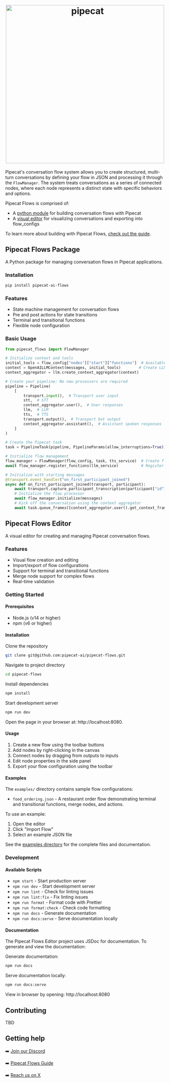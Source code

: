 <h1><div align="center">
 <img alt="pipecat" width="500px" height="auto" src="https://github.com/pipecat-ai/pipecat-flows/blob/main/pipecat-flows.png">
</div></h1>

Pipecat's conversation flow system allows you to create structured, multi-turn conversations by defining your flow in JSON and processing it through the `FlowManager`. The system treats conversations as a series of connected nodes, where each node represents a distinct state with specific behaviors and options.

Pipecat Flows is comprised of:
- A [python module](#pipecat-flows-package) for building conversation flows with Pipecat
- A [visual editor](#pipecat-flows-editor) for visualizing conversations and exporting into flow_configs

To learn more about building with Pipecat Flows, [check out the guide](https://docs.pipecat.ai/guides/pipecat-flows).

## Pipecat Flows Package

A Python package for managing conversation flows in Pipecat applications.

### Installation

```bash
pip install pipecat-ai-flows
```

### Features

- State machine management for conversation flows
- Pre and post actions for state transitions
- Terminal and transitional functions
- Flexible node configuration

### Basic Usage

```python
from pipecat_flows import FlowManager

# Initialize context and tools
initial_tools = flow_config["nodes"]["start"]["functions"]  # Available functions for starting state
context = OpenAILLMContext(messages, initial_tools)        # Create LLM context with initial state
context_aggregator = llm.create_context_aggregator(context)

# Create your pipeline: No new processors are required
pipeline = Pipeline(
    [
        transport.input(),  # Transport user input
        stt,  # STT
        context_aggregator.user(),  # User responses
        llm,  # LLM
        tts,  # TTS
        transport.output(),  # Transport bot output
        context_aggregator.assistant(),  # Assistant spoken responses
    ]
)

# Create the Pipecat task
task = PipelineTask(pipeline, PipelineParams(allow_interruptions=True))

# Initialize flow management
flow_manager = FlowManager(flow_config, task, tts_service)  # Create flow manager
await flow_manager.register_functions(llm_service)          # Register all possible functions

# Initialize with starting messages
@transport.event_handler("on_first_participant_joined")
async def on_first_participant_joined(transport, participant):
    await transport.capture_participant_transcription(participant["id"])
    # Initialize the flow processor
    await flow_manager.initialize(messages)
    # Kick off the conversation using the context aggregator
    await task.queue_frames([context_aggregator.user().get_context_frame()])
```

## Pipecat Flows Editor

A visual editor for creating and managing Pipecat conversation flows.

### Features

- Visual flow creation and editing
- Import/export of flow configurations
- Support for terminal and transitional functions
- Merge node support for complex flows
- Real-time validation

### Getting Started

#### Prerequisites

- Node.js (v14 or higher)
- npm (v6 or higher)

#### Installation

Clone the repository

```bash
git clone git@github.com:pipecat-ai/pipecat-flows.git
```

Navigate to project directory

```bash
cd pipecat-flows
```

Install dependencies

```bash
npm install
```

Start development server

```bash
npm run dev
```

Open the page in your browser at: http://localhost:8080.

#### Usage

1. Create a new flow using the toolbar buttons
2. Add nodes by right-clicking in the canvas
3. Connect nodes by dragging from outputs to inputs
4. Edit node properties in the side panel
5. Export your flow configuration using the toolbar

#### Examples

The `examples/` directory contains sample flow configurations:

- `food_ordering.json` - A restaurant order flow demonstrating terminal and transitional functions, merge nodes, and actions.

To use an example:
1. Open the editor
2. Click "Import Flow"
3. Select an example JSON file

See the [examples directory](examples/) for the complete files and documentation.

### Development

#### Available Scripts

- `npm start` - Start production server
- `npm run dev` - Start development server
- `npm run lint` - Check for linting issues
- `npm run lint:fix` - Fix linting issues
- `npm run format` - Format code with Prettier
- `npm run format:check` - Check code formatting
- `npm run docs` - Generate documentation
- `npm run docs:serve` - Serve documentation locally

#### Documentation

The Pipecat Flows Editor project uses JSDoc for documentation. To generate and view the documentation:

Generate documentation:

```bash
npm run docs
```

Serve documentation locally:

```bash
npm run docs:serve
```

View in browser by opening: http://localhost:8080

## Contributing

TBD

## Getting help

➡️ [Join our Discord](https://discord.gg/pipecat)

➡️ [Pipecat Flows Guide](https://docs.pipecat.ai/guides/pipecat-flows)

➡️ [Reach us on X](https://x.com/pipecat_ai)
